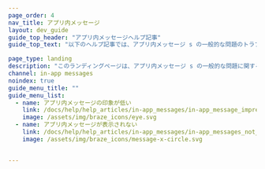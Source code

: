 ```yaml
---
page_order: 4
nav_title: アプリ内メッセージ
layout: dev_guide
guide_top_header: "アプリ内メッセージヘルプ記事"
guide_top_text: "以下のヘルプ記事では、アプリ内メッセージ s の一般的な問題のトラブルシューティングについて説明します。"

page_type: landing
description: "このランディングページは、アプリ内メッセージ s の一般的な問題に関する記事を支援するためのホームページです。"
channel: in-app messages
noindex: true
guide_menu_title: ""
guide_menu_list:
  - name: アプリ内メッセージの印象が低い
    link: /docs/help/help_articles/in-app_messages/in-app_message_impressions_appear_lower_than_expected/
    image: /assets/img/braze_icons/eye.svg
  - name: アプリ内メッセージが表示されない
    link: /docs/help/help_articles/in-app_messages/in-app_messages_not_displaying/
    image: /assets/img/braze_icons/message-x-circle.svg


---
```

